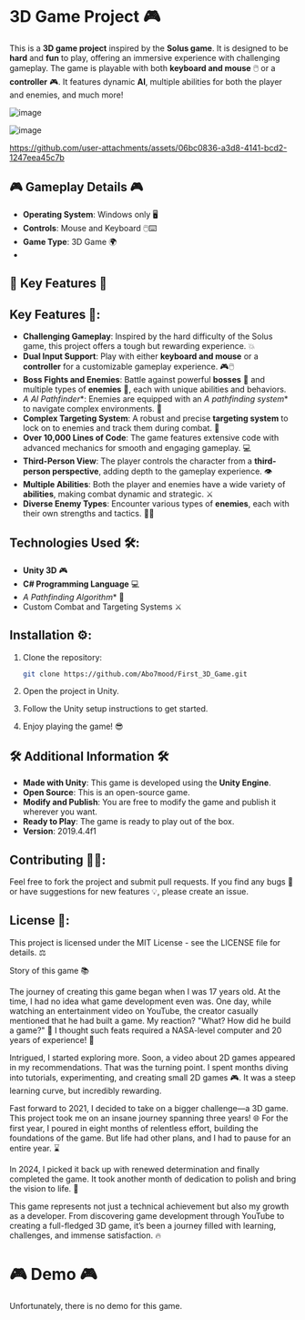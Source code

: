 # 3D Game Project 🎮

This is a **3D game project** inspired by the **Solus game**. It is designed to be **hard** and **fun** to play, offering an immersive experience with challenging gameplay. The game is playable with both **keyboard and mouse** 🖱️ or a **controller** 🎮. It features dynamic **AI**, multiple abilities for both the player and enemies, and much more!

![image](https://github.com/user-attachments/assets/66f27d47-17f6-47fd-9ab1-1941e3aa4f27)

![image](https://github.com/user-attachments/assets/119f7df9-4140-4fa8-b277-e028441d2313)

https://github.com/user-attachments/assets/06bc0836-a3d8-4141-bcd2-1247eea45c7b



## 🎮 Gameplay Details 🎮

- **Operating System**: Windows only 🖥️  
- **Controls**: Mouse and Keyboard 🖱️⌨️
- **Game Type**: 3D Game 🌍
- 
## 🌟 Key Features 🌟
## Key Features 🔑:

- **Challenging Gameplay**: Inspired by the hard difficulty of the Solus game, this project offers a tough but rewarding experience. 💥
- **Dual Input Support**: Play with either **keyboard and mouse** or a **controller** for a customizable gameplay experience. 🎮🖱️
- **Boss Fights and Enemies**: Battle against powerful **bosses** 👹 and multiple types of **enemies** 👾, each with unique abilities and behaviors.
- **A* AI Pathfinder**: Enemies are equipped with an **A* pathfinding system** to navigate complex environments. 🧠
- **Complex Targeting System**: A robust and precise **targeting system** to lock on to enemies and track them during combat. 🎯
- **Over 10,000 Lines of Code**: The game features extensive code with advanced mechanics for smooth and engaging gameplay. 💻
- **Third-Person View**: The player controls the character from a **third-person perspective**, adding depth to the gameplay experience. 👁
- **Multiple Abilities**: Both the player and enemies have a wide variety of **abilities**, making combat dynamic and strategic. ⚔️
- **Diverse Enemy Types**: Encounter various types of **enemies**, each with their own strengths and tactics. 🧟‍♂️

## Technologies Used 🛠️:

- **Unity 3D** 🎮
- **C# Programming Language** 💻
- **A* Pathfinding Algorithm** 🧠
- Custom Combat and Targeting Systems ⚔️

## Installation ⚙️:

1. Clone the repository:

   ```bash
   git clone https://github.com/Abo7mood/First_3D_Game.git
   ```
2. Open the project in Unity.
3. Follow the Unity setup instructions to get started.
4. Enjoy playing the game! 😎

## 🛠️ Additional Information 🛠️

- **Made with Unity**: This game is developed using the **Unity Engine**.
- **Open Source**: This is an open-source game.
- **Modify and Publish**: You are free to modify the game and publish it wherever you want.
- **Ready to Play**: The game is ready to play out of the box.
- **Version**: 2019.4.4f1

## Contributing 🧑‍🤝:
Feel free to fork the project and submit pull requests. If you find any bugs 🐞 or have suggestions for new features 💡, please create an issue.

## License 📜:
This project is licensed under the MIT License - see the LICENSE file for details. ⚖️

Story of this game 📚

The journey of creating this game began when I was 17 years old. At the time, I had no idea what game development even was. One day, while watching an entertainment video on YouTube, the creator casually mentioned that he had built a game. My reaction? "What? How did he build a game?" 🤯 I thought such feats required a NASA-level computer and 20 years of experience! 🚀

Intrigued, I started exploring more. Soon, a video about 2D games appeared in my recommendations. That was the turning point. I spent months diving into tutorials, experimenting, and creating small 2D games 🎮. It was a steep learning curve, but incredibly rewarding.

Fast forward to 2021, I decided to take on a bigger challenge—a 3D game. This project took me on an insane journey spanning three years! 🌐 For the first year, I poured in eight months of relentless effort, building the foundations of the game. But life had other plans, and I had to pause for an entire year. ⌛

In 2024, I picked it back up with renewed determination and finally completed the game. It took another month of dedication to polish and bring the vision to life. 🌟

This game represents not just a technical achievement but also my growth as a developer. From discovering game development through YouTube to creating a full-fledged 3D game, it’s been a journey filled with learning, challenges, and immense satisfaction. 🔥

# 🎮 Demo 🎮

Unfortunately, there is no demo for this game.

